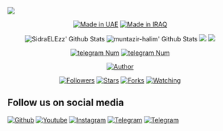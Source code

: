 ![](https://img.shields.io/badge/SidraELEzz-RUKS-orange?style=for-the-badge&logo=python.svg) 
<p align="center">
<a href="#"><img title="Made in UAE" src="https://img.shields.io/badge/MADE%20IN-UAE-red.svg?style=for-the-badge&logo=github"></a>
<a href="#"><img title="Made in IRAQ" src="https://img.shields.io/badge/MADE%20IN-IRAQ-red.svg?style=for-the-badge&logo=github"></a>

</p>
<p align="center">
  <img alt="SidraELEzz' Github Stats" src="https://github-readme-stats.vercel.app/api?username=SidraELEzz&show_icons=true&include_all_commits=true&hide_border=true" />
  <img alt="muntazir-halim' Github Stats" src="https://github-readme-stats.vercel.app/api?username=muntazir-halim&show_icons=true&include_all_commits=true&hide_border=true" />
 <img src="https://github-readme-stats.anuraghazra1.vercel.app/api/top-langs/?username=SidraELEzz&hide=ruby,perl&hide_border=true" /> 
 <img src="https://github-readme-stats.anuraghazra1.vercel.app/api/top-langs/?username=muntazir-halim&hide=ruby,perl&hide_border=true" /> 
</p>
<p align="center">
<a href="#"><img title="telegram Num" src="https://img.shields.io/badge/telegram%20Num-SidtaTools-red.svg?style=for-the-badge&logo=telegram"></a>
<a href="#"><img title="telegram Num" src="https://img.shields.io/badge/telegram%20Num-DTDTI-red.svg?style=for-the-badge&logo=telegram"></a>
</p>

<p align="center">
<a href="https://github.com/SidraELEzz"><img title="Author" src="https://img.shields.io/badge/Author-SidraELEzz-red.svg?style=for-the-badge&logo=github"></a>
</p>
<p align="center">
<a href="https://github.com/SidraELEzz/followers"><img title="Followers" src="https://img.shields.io/github/followers/SidraELEzz?color=blue&style=flat-square"></a>
<a href="https://github.com/SidraELEzz/TSM/stargazers/"><img title="Stars" src="https://img.shields.io/github/stars/SidraELEzz/TSM?color=red&style=flat-square"></a>
<a href="https://github.com/SidraELEzz/TSM/network/members"><img title="Forks" src="https://img.shields.io/github/forks/SidraELEzz/TSM?color=red&style=flat-square"></a>
<a href="https://github.com/SidraELEzz/TSM/watchers"><img title="Watching" src="https://img.shields.io/github/watchers/SidraELEzz/TSM?label=Watchers&color=blue&style=flat-square"></a>
</p>



## Follow us on social media
[![Github](https://img.shields.io/badge/Github-SidraELEzz-orange?style=for-the-badge&logo=github)](https://github.com/SidraELEzz/)
[![Youtube](https://img.shields.io/badge/Youtube-Subscribe-orange?style=for-the-badge&logo=Youtube)](https://youtube.com/channel/UCUNbzQRjfAXGCKI1LY72DTA)
[![Instagram](https://img.shields.io/badge/Instagram-RUKS-green?style=for-the-badge&logo=instagram)](https://Instagram.com/_v_go)
[![Telegram](https://img.shields.io/badge/Telegram-SidraELEzz-orange?style=for-the-badge&logo=Telegram)](https://t.me/SidraTools)
[![Telegram](https://img.shields.io/badge/Telegram-RUKS-green?style=for-the-badge&logo=Telegram)](https://t.me/DTDTI)


